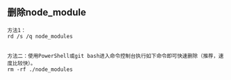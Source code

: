 

## 删除node_module
```
方法1：
rd /s /q node_modules


方法二：使用PowerShell或git bash进入命令控制台执行如下命令即可快速删除（推荐，速度比较快）。
rm -rf ./node_modules
```